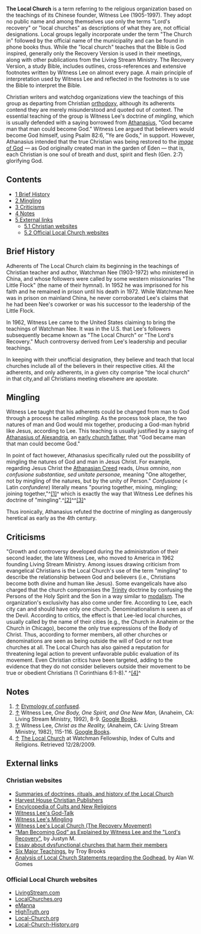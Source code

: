 **The Local Church** is a term referring to the religious
organization based on the teachings of its Chinese founder, Witness
Lee (1905-1997). They adopt no public name and among themselves use
only the terms "Lord's recovery" or "local churches" as
descriptions of what they are, not official designations. Local
groups legally incorporate under the term "The Church in" followed
by the official name of the municipality and can be found in phone
books thus. While the "local church" teaches that the Bible is God
inspired, generally only the Recovery Version is used in their
meetings, along with other publications from the Living Stream
Ministry. The Recovery Version, a study Bible, includes outlines,
cross-references and extensive footnotes written by Witness Lee on
almost every page. A main principle of interpretation used by
Witness Lee and reflected in the footnotes is to use the Bible to
interpret the Bible.

Christian writers and watchdog organizations view the teachings of
this group as departing from Christian
[orthodoxy](Orthodoxy "Orthodoxy"), although its adherents contend
they are merely misunderstood and quoted out of context. The
essential teaching of the group is Witness Lee's doctrine of
*mingling*, which is usually defended with a saying borrowed from
[Athanasius](Athanasius "Athanasius"), "God became man that man
could become God." Witness Lee argued that believers would become
God himself, using Psalm 82:6, "Ye are Gods," in support. However,
Athanasius intended that the true Christian was being restored to
the [*image* of God](Image_of_God "Image of God") — as God
originally created man in the garden of Eden — that is, each
Christian is one soul of breath and dust, spirit and flesh (Gen.
2:7) glorifying God.

## Contents

-   [1 Brief History](#Brief_History)
-   [2 Mingling](#Mingling)
-   [3 Criticisms](#Criticisms)
-   [4 Notes](#Notes)
-   [5 External links](#External_links)
    -   [5.1 Christian websites](#Christian_websites)
    -   [5.2 Official Local Church websites](#Official_Local_Church_websites)


## Brief History

Adherents of The Local Church claim its beginning in the teachings
of Christian teacher and author, Watchman Nee (1903-1972) who
ministered in China, and whose followers were called by some
western missionaries "The Little Flock" (the name of their hymnal).
In 1952 he was imprisoned for his faith and he remained in prison
until his death in 1972. While Watchman Nee was in prison on
mainland China, he never corroborated Lee's claims that he had been
Nee's coworker or was his successor to the leadership of the Little
Flock.

In 1962, Witness Lee came to the United States claiming to bring
the teachings of Watchman Nee. It was in the U.S. that Lee's
followers subsequently became known as "The Local Church" or "The
Lord's Recovery." Much controversy derived from Lee's leadership
and peculiar teachings.

In keeping with their unofficial designation, they believe and
teach that local churches include all of the believers in their
respective cities. All the adherents, and only adherents, in a
given city comprise "the local church" in that city,and all
Christians meeting elsewhere are apostate.

## Mingling

Witness Lee taught that his adherents could be changed from man to
God through a process he called *mingling.* As the process took
place, the two natures of man and God would mix together, producing
a God-man hybrid like Jesus, according to Lee. This teaching is
usually justified by a saying of
[Athanasius of Alexandria](Athanasius_of_Alexandria "Athanasius of Alexandria"),
an
[early church father](Early_church_fathers "Early church fathers"),
that "God became man that man could become God."

In point of fact however, Athanasius specifically ruled out the
possibility of mingling the natures of God and man in Jesus Christ.
For example, regarding Jesus Christ the
[Athanasian Creed](Athanasian_Creed "Athanasian Creed") reads,
*Unus omnino, non confusione substantiae, sed unitate personae,*
meaning "One altogether, not by mingling of the natures, but by the
unity of Person." *Confusione* (< Latin *confundere*) literally
means "pouring together, mixing, mingling; joining
together,"^[[1]](#note-0)^ which is exactly the way that Witness
Lee defines his doctrine of
"mingling".^[[2]](#note-1)^^[[3]](#note-2)^

Thus ironically, Athanasius refuted the doctrine of mingling as
dangerously heretical as early as the 4th century.

## Criticisms

"Growth and controversy developed during the administration of
their second leader, the late Witness Lee, who moved to America in
1962 founding Living Stream Ministry. Among issues drawing
criticism from evangelical Christians is the Local Church's use of
the term "mingling" to describe the relationship between God and
believers (i.e., Christians become both divine and human like
Jesus). Some evangelicals have also charged that the church
compromises the [Trinity](Trinity "Trinity") doctrine by confusing
the Persons of the Holy Spirit and the Son in a way similar to
[modalism](Modalism "Modalism"). The organization's exclusivity has
also come under fire. According to Lee, each city can and should
have only one church. Denominationalism is seen as of the Devil.
According to critics, the effect is that Lee-led local churches,
usually called by the name of their cities (e.g., the Church in
Anaheim or the Church in Chicago), become the only true expressions
of the Body of Christ. Thus, according to former members, all other
churches or denominations are seen as being outside the will of God
or not true churches at all. The Local Church has also gained a
reputation for threatening legal action to prevent unfavorable
public evaluation of its movement. Even Christian critics have been
targeted, adding to the evidence that they do not consider
believers outside their movement to be true or obedient Christians
(1 Corinthians 6:1-8)." ^[[4]](#note-3)^

## Notes

1.  [↑](#ref-0)
    [Etymology of confused](http://www.etymonline.com/index.php?search=confused).
2.  [↑](#ref-1) Witness Lee,
    *One Body, One Spirit, and One New Man,* (Anaheim, CA: Living
    Stream Ministry, 1992), 8-9.
    [Google Books](http://books.google.com/books?id=EgJhYHcGekEC&pg=PA10&lpg=PA10&dq=%22witness+lee%22+pour+tea&source=bl&ots=oeOHqOnXTP&sig=knsmD48xbXl9AYC_uYKruTxH0m8&hl=en&ei=DuCBS7fBCpO1tgfV97znBg&sa=X&oi=book_result&ct=result&resnum=1&ved=0CAwQ6AEwAA#v=onepage&q=tea&f=false).
3.  [↑](#ref-2) Witness Lee, *Christ as the Reality,* (Anaheim, CA:
    Living Stream Ministry, 1982), 115-116.
    [Google Books](http://books.google.com/books?id=jnmRE9SYJHgC&pg=PA115&lpg=PA115&dq=%22witness+lee%22+pour+tea&source=bl&ots=8P16L62xRd&sig=OUhNAEWovya9Gw7xeEukoylALjE&hl=en&ei=DuCBS7fBCpO1tgfV97znBg&sa=X&oi=book_result&ct=result&resnum=4&ved=0CBUQ6AEwAw#v=onepage&q=&f=false).
4.  [↑](#ref-3)
    [The Local Church](http://www.wfial.org/index.cfm?fuseaction=archives.index&#Local%20Church)
    at Watchman Fellowship, Index of Cults and Religions. Retrieved
    12/28/2009.

## External links

### Christian websites

-   [Summaries of doctrines, rituals, and history of the Local Church](http://liites.blogspot.com/)
-   [Harvest House Christian Publishers](http://www.harvesthousepublishers.com/about_cstatement1.cfm)
-   [Encylcopedia of Cults and New Religions](http://www.amazon.com/Encyclopedia-Cults-New-Religions-Unitarianism/dp/0736900748/ref=sr_1_1/002-9800339-1620837?ie=UTF8&s=books&qid=1187826852&sr=1-1)
-   [Witness Lee's God-Talk](http://web.archive.org/web/20030108113928/www.ugcs.caltech.edu/~dazuma/lcinfo/lotm/godtalk.html)
-   [Witness Lee's Mingling](http://web.archive.org/web/20030101202104/http://www.ugcs.caltech.edu/~dazuma/lcinfo/lotm/mingling.html)
-   [Witness Lee's Local Church (The Recovery Movement)](http://www.bcbsr.com/topics/lc.html)
-   [“Man Becoming God” as Explained by Witness Lee and the "Lord's Recovery"](http://thebereans.net/cor-theosis.shtml),
    by Justyn M.
-   [Essay about dysfunctional churches that harm their members](http://www.csj.org/rg/rgessays/rgessay_dysfunchurch.htm)
-   [Six Major Teachings](http://www3.telus.net/trbrooks/lsmlccult.htm),
    by Troy Brooks
-   [Analysis of Local Church Statements regarding the Godhead](http://www.apologeticsindex.org/docs/Gomes-Ankerberg_Letter_(analysis_of_LC_quotes)2.pdf),
    by Alan W. Gomes

### Official Local Church websites

-   [LivingStream.com](http://www.livingstream.com/)
-   [LocalChurches.org](http://www.localchurches.org/)
-   [eManna](http://www.emanna.com/)
-   [HighTruth.org](http://www.hightruth.org/)
-   [Local-Church.org](http://www.local-church.org/)
-   [Local-Church-History.org](http://www.local-church-history.org/)



